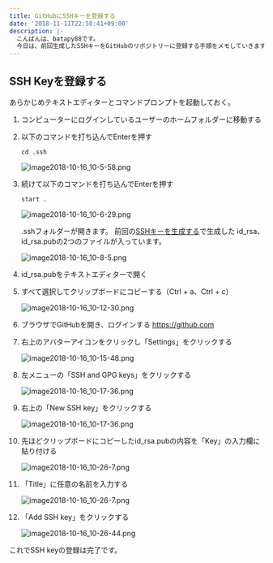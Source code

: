 ```yaml
---
title: GitHubにSSHキーを登録する
date: '2018-11-11T22:50:41+09:00'
description: |-
  こんばんは、batapy88です。
  今日は、前回生成したSSHキーをGitHubのリポジトリーに登録する手順をメモしていきます。
---
```

## SSH Keyを登録する

あらかじめテキストエディターとコマンドプロンプトを起動しておく。

1. コンピューターにログインしているユーザーのホームフォルダーに移動する
 
2. 以下のコマンドを打ち込んでEnterを押す

    ```
    cd .ssh
    ```

    ![image2018-10-16_10-5-58.png](/img/image2018-10-16_10-5-58.png)
 
3. 続けて以下のコマンドを打ち込んでEnterを押す

    ```
    start .
    ```

    ![image2018-10-16_10-6-29.png](/img/image2018-10-16_10-6-29.png)

    .sshフォルダーが開きます。
    前回の[SSHキーを生成する](../ssh_keygen_for_github.html)で生成した    id_rsa、id_rsa.pubの2つのファイルが入っています。

    ![image2018-10-16_10-8-5.png](/img/image2018-10-16_10-8-5.png)

4. id_rsa.pubをテキストエディターで開く

5. すべて選択してクリップボードにコピーする（Ctrl + a、Ctrl + c）

    ![image2018-10-16_10-12-30.png](/img/image2018-10-16_10-12-30.png)
 
6. ブラウザでGitHubを開き、ログインする
    https://github.com
 
7. 右上のアバターアイコンをクリックし「Settings」をクリックする

    ![image2018-10-16_10-15-48.png](/img/image2018-10-16_10-15-48.png)

8. 左メニューの「SSH and GPG keys」をクリックする

    ![image2018-10-16_10-17-36.png](/img/image2018-10-16_10-17-36.png)

9. 右上の「New SSH key」をクリックする

    ![image2018-10-16_10-17-36.png](/img/image2018-10-16_10-17-36.png)

10. 先ほどクリップボードにコピーしたid_rsa.pubの内容を「Key」の入力欄に貼り付ける

    ![image2018-10-16_10-26-7.png](/img/image2018-10-16_10-26-7.png)
 
11. 「Title」に任意の名前を入力する

    ![image2018-10-16_10-26-7.png](/img/image2018-10-16_10-26-7.png)

12. 「Add SSH key」をクリックする

    ![image2018-10-16_10-26-44.png](/img/image2018-10-16_10-26-44.png)

これでSSH keyの登録は完了です。
